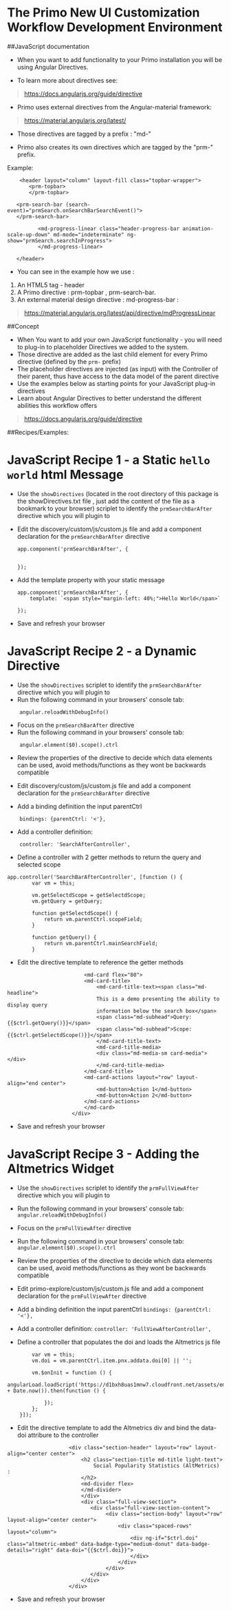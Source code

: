 # The Primo New UI Customization Workflow Development Environment


##JavaScript documentation

- When you want to add functionality to your Primo installation you will be using Angular Directives.

- To learn more about directives see:
> https://docs.angularjs.org/guide/directive

- Primo uses external directives from the Angular-material framework:
> https://material.angularjs.org/latest/

- Those directives are tagged by a prefix : "md-"

- Primo also creates its own directives which are tagged by the "prm-" prefix.


Example:
```
    <header layout="column" layout-fill class="topbar-wrapper">
       <prm-topbar>
       </prm-topbar>

   <prm-search-bar (search-event)="prmSearch.onSearchBarSearchEvent()">
   </prm-search-bar>

          <md-progress-linear class="header-progress-bar animation-scale-up-down" md-mode="indeterminate" ng-show="prmSearch.searchInProgress">
          </md-progress-linear>

   </header>
```


- You can see in the example how we use :

1. An HTML5 tag - header
2. A Primo directive : prm-topbar , prm-search-bar.
3. An external material design directive : md-progress-bar :
> https://material.angularjs.org/latest/api/directive/mdProgressLinear



##Concept

- When You want to add your own JavaScript functionality - you will need to plug-in to placeholder Directives we added to the system.
- Those directive are added as the last child element for every Primo directive (defined by the `prm-` prefix)
- The placeholder directives are injected (as input) with the Controller of their parent, thus have access to the data model of the parent directive
- Use the examples below as starting points for your JavaScript plug-in directives
- Learn about Angular Directives to better understand the different abilities this workflow offers
> https://docs.angularjs.org/guide/directive



##Recipes/Examples:


# JavaScript Recipe 1 - a Static `hello world` html Message


-  Use the `showDirectives` (located in the root directory of this package is the showDirectives.txt file
, just add the content of the file as a bookmark to your browser) scriplet to identify the `prmSearchBarAfter` directive which you will plugin to
-  Edit the discovery/custom/js/custom.js file and add a component declaration for the `prmSearchBarAfter` directive

    ```
    app.component('prmSearchBarAfter', {


    });
    ```
-  Add the template property with your static message

    ```
    app.component('prmSearchBarAfter', {
        template: `<span style="margin-left: 40%;">Hello World</span>`

    });
    ```

-  Save and refresh your browser



# JavaScript Recipe 2 - a Dynamic Directive
-  Use the `showDirectives` scriplet to identify the `prmSearchBarAfter` directive which you will plugin to
-  Run the following command in your browsers' console tab:
```
    angular.reloadWithDebugInfo()
```
-  Focus on the `prmSearchBarAfter` directive
-  Run the following command in your browsers' console tab:
```
    angular.element($0).scope().ctrl
```

- Review the properties of the directive to decide which data elements can be used, avoid methods/functions as they wont be backwards compatible

- Edit  discovery/custom/js/custom.js file and add a component declaration for the `prmSearchBarAfter` directive

- Add a binding definition the input parentCtrl
```
    bindings: {parentCtrl: '<'},
```
- Add a controller definition:
```
    controller: 'SearchAfterController',
```
- Define a controller with 2 getter methods to return the query and selected scope
```
app.controller('SearchBarAfterController', [function () {
        var vm = this;

        vm.getSelectdScope = getSelectdScope;
        vm.getQuery = getQuery;

        function getSelectdScope() {
            return vm.parentCtrl.scopeField;
        }

        function getQuery() {
            return vm.parentCtrl.mainSearchField;
        }

```
-  Edit the directive template to reference the getter methods
``` <div layout="row" layout-align="center center">
                         <md-card flex="80">
                         <md-card-title>
                             <md-card-title-text><span class="md-headline">
                             This is a demo presenting the ability to display query
                             information below the search box</span>
                             <span class="md-subhead">Query: {{$ctrl.getQuery()}}</span>
                             <span class="md-subhead">Scope: {{$ctrl.getSelectdScope()}}</span>
                             </md-card-title-text>
                             <md-card-title-media>
                             <div class="md-media-sm card-media"></div>
                             </md-card-title-media>
                         </md-card-title>
                         <md-card-actions layout="row" layout-align="end center">
                             <md-button>Action 1</md-button>
                             <md-button>Action 2</md-button>
                         </md-card-actions>
                         </md-card>
                     </div>
  ```
-  Save and refresh your browser


# JavaScript Recipe 3 - Adding the Altmetrics Widget
-  Use the `showDirectives` scriplet to identify the `prmFullViewAfter` directive which you will plugin to
-  Run the following command in your browsers' console tab:
`angular.reloadWithDebugInfo()`
-  Focus on the `prmFullViewAfter` directive
-  Run the following command in your browsers' console tab:
`angular.element($0).scope().ctrl`

- Review the properties of the directive to decide which data elements can be used, avoid methods/functions as they wont be backwards compatible

- Edit  primo-explore/custom/js/custom.js file and add a component declaration for the `prmFullViewAfter` directive

- Add a binding definition the input parentCtrl
`bindings: {parentCtrl: '<'},`
- Add a controller definition:
`controller: 'FullViewAfterController',`
- Define a controller that populates the doi and loads the Altmetrics js file
```app.controller('FullViewAfterController', ['angularLoad', function (angularLoad) {
        var vm = this;
        vm.doi = vm.parentCtrl.item.pnx.addata.doi[0] || '';

        vm.$onInit = function () {
            angularLoad.loadScript('https://d1bxh8uas1mnw7.cloudfront.net/assets/embed.js?' + Date.now()).then(function () {

            });
        };
    }]);
```
- Edit the directive template to add the Altmetrics div and bind the data-doi attribure to the controller
```<div class="full-view-section-content" ng-if="$ctrl.doi">
                    <div class="section-header" layout="row" layout-align="center center">
                        <h2 class="section-title md-title light-text">
                            Social Popularity Statistics (AltMetrics) :
                        </h2>
                        <md-divider flex>
                        </md-divider>
                        </div>
                        <div class="full-view-section">
                           <div class="full-view-section-content">
                                <div class="section-body" layout="row" layout-align="center center">
                                    <div class="spaced-rows" layout="column">
                                        <div ng-if="$ctrl.doi" class="altmetric-embed" data-badge-type="medium-donut" data-badge-details="right" data-doi="{{$ctrl.doi}}">
                                        </div>
                                    </div>
                                </div>
                           </div>
                        </div>
                    </div>
   ```
-  Save and refresh your browser

